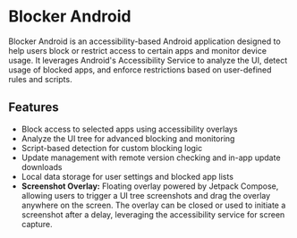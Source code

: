 # Blocker Android

Blocker Android is an accessibility-based Android application designed to help users block or restrict access to certain apps and monitor device usage. It leverages Android's Accessibility Service to analyze the UI, detect usage of blocked apps, and enforce restrictions based on user-defined rules and scripts.

## Features
- Block access to selected apps using accessibility overlays
- Analyze the UI tree for advanced blocking and monitoring
- Script-based detection for custom blocking logic
- Update management with remote version checking and in-app update downloads
- Local data storage for user settings and blocked app lists
- **Screenshot Overlay:** Floating overlay powered by Jetpack Compose, allowing users to trigger a UI tree screenshots and drag the overlay anywhere on the screen. The overlay can be closed or used to initiate a screenshot after a delay, leveraging the accessibility service for screen capture.

